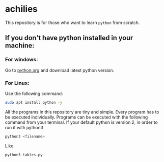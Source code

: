 # achilies
This repository is for those who want to learn `python` from scratch.
## If you don't have python installed in your machine:
### For windows:
Go to [python.org](https://www.python.org/downloads/) and download latest python version.
### For Linux:
Use the following command:
```bash
sudo apt install python -y
```
All the programs in this repository are tiny and simple. Every program has to be executed individually.
Programs can be executed with the following command from your terminal.
If your default python is version 2, in order to run it with python3
```bash
python3 <filename>
```
Like
```bash
python3 tables.py
```
